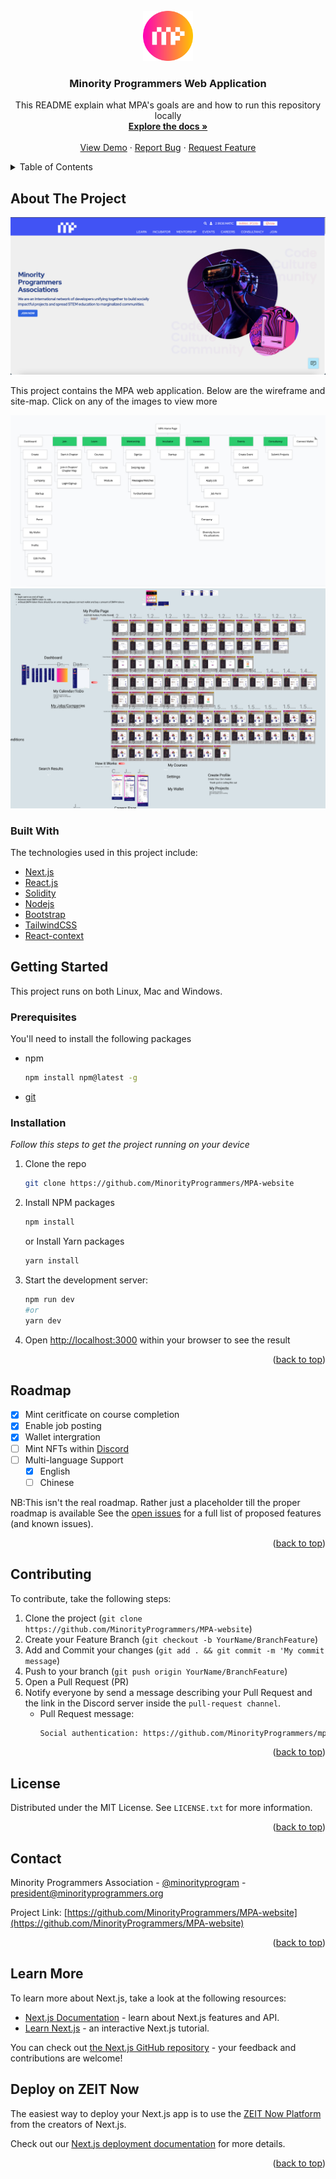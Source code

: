 <div id="top"></div>

<br />
<div align="center">
  <a href="https://github.com/MinorityProgrammers/MPA-website">
    <img src="public/assets/images/mpcircle.svg" alt="Logo" width="80" height="80">
  </a>

  <h3 align="center">Minority Programmers Web Application</h3>

  <p align="center">
    This README explain what MPA's goals are and how to run this repository locally
    <br />
    <a href="https://github.com/MinorityProgrammers/MPA-website"><strong>Explore the docs »</strong></a>
    <br />
    <br />
    <a href="https://github.com/MinorityProgrammers/MPA-website">View Demo</a>
    ·
    <a href="https://github.com/MinorityProgrammers/MPA-website/issues">Report Bug</a>
    ·
    <a href="https://github.com/MinorityProgrammers/MPA-website/issues">Request Feature</a>
  </p>
</div>



<!-- TABLE OF CONTENTS -->
<details>
  <summary>Table of Contents</summary>
  <ol>
    <li>
      <a href="#about-the-project">About The Project</a>
      <ul>
        <li><a href="#built-with">Built With</a></li>
      </ul>
    </li>
    <li>
      <a href="#getting-started">Getting Started</a>
      <ul>
        <li><a href="#prerequisites">Prerequisites</a></li>
        <li><a href="#installation">Installation</a></li>
      </ul>
    </li>
    <li><a href="#roadmap">Roadmap</a></li>
    <li><a href="#contributing">Contributing</a></li>
    <li><a href="#license">License</a></li>
    <li><a href="#contact">Contact</a></li>
    <li><a href="#learn-more">Learn More</a></li>
    <li><a href="#deploy-on-zeit-now">Deploy on ZEIT</a></li>
  </ol>
</details>



<!-- ABOUT THE PROJECT -->
## About The Project

[![Product Name Screen Shot][product-screenshot]](https://minorityprogrammers.com/)

<p>
This project contains the MPA web application. Below are the wireframe and site-map. Click on any of the images to view more </p>

[![Site-map][site-map]](https://www.figma.com/file/a47vM8yGurIjdPNMGK68Fc/MPA-Website?node-id=0%3A1)
[![Wireframe][wireframe]](https://www.gloomaps.com/QhqVqahMN9)


### Built With

The technologies used in this project include:

* [Next.js](https://nextjs.org/)
* [React.js](https://reactjs.org/)
* [Solidity](https://docs.soliditylang.org/en/v0.8.10/)
* [Nodejs](https://nodejs.org/)
* [Bootstrap](https://getbootstrap.com)
* [TailwindCSS](https://tailwindcss.com/)
* [React-context](https://reactjs.org/)



<!-- GETTING STARTED -->
## Getting Started

This project runs on both Linux, Mac and Windows.

### Prerequisites

You'll need to install the following packages

* npm
  ```sh
  npm install npm@latest -g
  ```
* [git](https://git-scm.com/downloads)
  

### Installation

_Follow this steps to get the project running on your device_

1. Clone the repo
   ```sh
   git clone https://github.com/MinorityProgrammers/MPA-website
   ```
2. Install NPM packages
   ```sh
   npm install
   ```
   or
   Install Yarn packages
   ```sh
   yarn install
   ```
3. Start the development server:
   ```sh
   npm run dev
   #or
   yarn dev
   ```
4. Open [http://localhost:3000](http://localhost:3000) within your browser to see the result
<p align="right">(<a href="#top">back to top</a>)</p>



<!-- ROADMAP -->
## Roadmap
    
- [x] Mint ceritficate on course completion
- [x] Enable job posting
- [x] Wallet intergration
- [ ] Mint NFTs within [Discord](https://discord.gg/un4REEm4)
- [ ] Multi-language Support
    - [x] English
    - [ ] Chinese

NB:This isn't the real roadmap. Rather just a placeholder till the proper roadmap is available
See the [open issues](https://github.com/othneildrew/Best-README-Template/issues) for a full list of proposed features (and known issues).

<p align="right">(<a href="#top">back to top</a>)</p>



<!-- CONTRIBUTING -->
## Contributing

To contribute, take the following steps:
1. Clone the project (`git clone https://github.com/MinorityProgrammers/MPA-website`)
2. Create your Feature Branch (`git checkout -b YourName/BranchFeature`)
3. Add and Commit your changes (`git add . && git commit -m 'My commit message`)
4. Push to your branch (`git push origin YourName/BranchFeature`)
5. Open a Pull Request (PR)
6. Notify everyone by send a message describing your Pull Request and the link in the 
   Discord server inside the `pull-request channel`.
    * Pull Request message:
        ```sh
        Social authentication: https://github.com/MinorityProgrammers/mpa-web/pull/123

<p align="right">(<a href="#top">back to top</a>)</p>



<!-- LICENSE -->
## License

Distributed under the MIT License. See `LICENSE.txt` for more information.

<p align="right">(<a href="#top">back to top</a>)</p>



<!-- CONTACT -->
## Contact

Minority Programmers Association - [@minorityprogram](https://twitter.com/minorityprogram) - president@minorityprogrammers.org

Project Link: [https://github.com/MinorityProgrammers/MPA-website](https://github.com/MinorityProgrammers/MPA-website)

<p align="right">(<a href="#top">back to top</a>)</p>



## Learn More

To learn more about Next.js, take a look at the following resources:

- [Next.js Documentation](https://nextjs.org/docs) - learn about Next.js features and API.
- [Learn Next.js](https://nextjs.org/learn) - an interactive Next.js tutorial.

You can check out [the Next.js GitHub repository](https://github.com/zeit/next.js/) - your feedback and contributions are welcome!

## Deploy on ZEIT Now

The easiest way to deploy your Next.js app is to use the [ZEIT Now Platform](https://zeit.co/import?utm_medium=default-template&filter=next.js&utm_source=create-next-app&utm_campaign=create-next-app-readme) from the creators of Next.js.

Check out our [Next.js deployment documentation](https://nextjs.org/docs/deployment) for more details.

<p align="right">(<a href="#top">back to top</a>)</p>



<!-- MARKDOWN LINKS & IMAGES -->
[product-screenshot]: public/assets/images/MPA-wall.png
[site-map]: public/assets/images/site-map.png
[wireframe]: public/assets/images/Wireframe.png
